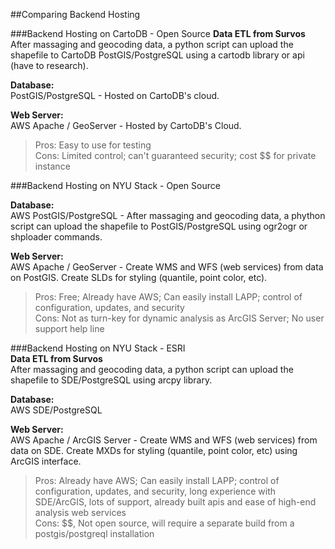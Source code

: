 ##Comparing Backend Hosting

###Backend Hosting on CartoDB - Open Source
**Data ETL from Survos**  
After massaging and geocoding data, a python script can upload the shapefile to CartoDB PostGIS/PostgreSQL using a cartodb library or api (have to research).  

**Database:**  
PostGIS/PostgreSQL - Hosted on CartoDB's cloud. 

**Web Server:**  
AWS Apache / GeoServer - Hosted by CartoDB's Cloud.

  > Pros: Easy to use for testing  
Cons: Limited control; can't guaranteed security; cost $$ for private instance  

###Backend Hosting on NYU Stack - Open Source

**Database:**  
AWS PostGIS/PostgreSQL - After massaging and geocoding data, a phython script can upload the shapefile to PostGIS/PostgreSQL using ogr2ogr or shploader commands.

**Web Server:**  
AWS Apache / GeoServer - Create WMS and WFS (web services) from data on PostGIS. Create SLDs for styling (quantile, point color, etc).

  > Pros: Free; Already have AWS; Can easily install LAPP; control of configuration, updates, and security  
Cons: Not as turn-key for dynamic analysis as ArcGIS Server; No user support help line  

###Backend Hosting on NYU Stack - ESRI  
**Data ETL from Survos**  
After massaging and geocoding data, a python script can upload the shapefile to SDE/PostgreSQL using arcpy library.

**Database:**  
AWS SDE/PostgreSQL  

**Web Server:**  
AWS Apache / ArcGIS Server - Create WMS and WFS (web services) from data on SDE. Create MXDs for styling (quantile, point color, etc) using ArcGIS interface.  

  > Pros:  Already have AWS; Can easily install LAPP; control of configuration, updates, and security, long experience with SDE/ArcGIS, lots of support, already built apis and ease of high-end analysis web services  
Cons: $$, Not open source, will require a separate build from a postgis/postgreql installation 


